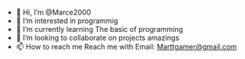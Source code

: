 - 👋 Hi, I’m @Marce2000
- 👀 I’m interested in programmig
- 🌱 I’m currently learning The basic of programming
- 💞️ I’m looking to collaborate on projects amazings
- 📫 How to reach me Reach me with Email: Marttgamer@gmail.com

<!---
Marce2000/Marce2000 is a ✨ special ✨ repository because its `README.md` (this file) appears on your GitHub profile.
You can click the Preview link to take a look at your changes.
--->
